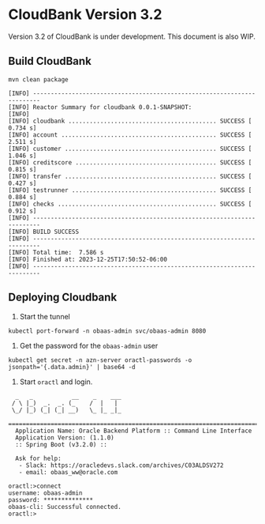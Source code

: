 # CloudBank Version 3.2

Version 3.2 of CloudBank is under development. This document is also WIP.

## Build CloudBank

`mvn clean package`

```text
[INFO] ------------------------------------------------------------------------
[INFO] Reactor Summary for cloudbank 0.0.1-SNAPSHOT:
[INFO] 
[INFO] cloudbank .......................................... SUCCESS [  0.734 s]
[INFO] account ............................................ SUCCESS [  2.511 s]
[INFO] customer ........................................... SUCCESS [  1.046 s]
[INFO] creditscore ........................................ SUCCESS [  0.815 s]
[INFO] transfer ........................................... SUCCESS [  0.427 s]
[INFO] testrunner ......................................... SUCCESS [  0.884 s]
[INFO] checks ............................................. SUCCESS [  0.912 s]
[INFO] ------------------------------------------------------------------------
[INFO] BUILD SUCCESS
[INFO] ------------------------------------------------------------------------
[INFO] Total time:  7.586 s
[INFO] Finished at: 2023-12-25T17:50:52-06:00
[INFO] ------------------------------------------------------------------------
```

## Deploying Cloudbank

1. Start the tunnel

```shell
kubectl port-forward -n obaas-admin svc/obaas-admin 8080
```

1. Get the password for the `obaas-admin` user

```shell
kubectl get secret -n azn-server oractl-passwords -o jsonpath='{.data.admin}' | base64 -d
```

1. Start `oractl` and login.

```text
  _   _           __    _    ___
 / \ |_)  _.  _. (_    /  |   |
 \_/ |_) (_| (_| __)   \_ |_ _|_
 ========================================================================================
  Application Name: Oracle Backend Platform :: Command Line Interface
  Application Version: (1.1.0)
  :: Spring Boot (v3.2.0) :: 
  
  Ask for help:
   - Slack: https://oracledevs.slack.com/archives/C03ALDSV272 
   - email: obaas_ww@oracle.com

oractl:>connect
username: obaas-admin
password: **************
obaas-cli: Successful connected.
oractl:>
```
